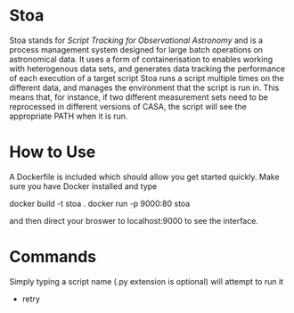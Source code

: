 # Stoa

Stoa stands for *Script Tracking for Observational Astronomy* and is a process management system designed for large batch operations on astronomical data. It uses a form of containerisation to enables working with heterogenous data sets, and generates data tracking the performance of each execution of a target script
Stoa runs a script multiple times on the different data, and manages the environment that the script is run in. This means that, for instance, if two different measurement sets need to be reprocessed in different versions of CASA, the script will see the appropriate PATH when it is run.

# How to Use

A Dockerfile is included which should allow you get started quickly. Make sure you have Docker installed and type

docker build -t stoa .
docker run -p 9000:80 stoa

and then direct your broswer to localhost:9000 to see the interface.

# Commands

Simply typing a script name (.py extension is optional) will attempt to run it

* retry <script> - Will run the script specified on all previously failed targets
* clean - Removes the process table, so no flagged or failed targets will be listed
* flag - Manually flags a target
* unflag - Manually unflags a target
* run <script> - Will run the script on all flagged targets
* list - Will list all flagged and all failed targets
* flagged - Will list all flagged targets
* failed - Will list all failed targets
* env - Will display all current options
* set <option> - Will change the value of the specified option
* help - Lists commands and scripts available

# Script construction

In order to be used by Stoa, a script needs to have `# +` at some point in the file on a single line.
This character combination tells Stoa a command is meant for it. Other commands include

* `# + target <folder name>` - when crawling throught he file system, this is the name of the folder in which
Stoa executes the script. This can be set within Stoa as well
* `# + root` - disables file system crawling, and simply executes the program once in the root directory of the project


